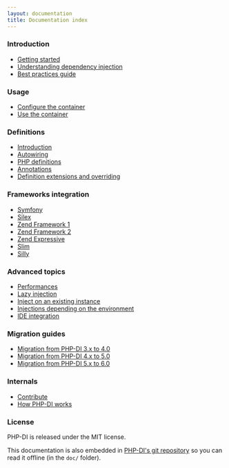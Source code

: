 ```yaml
---
layout: documentation
title: Documentation index
---
```


### Introduction

* [Getting started](getting-started.md)
* [Understanding dependency injection](understanding-di.md)
* [Best practices guide](best-practices.md)

### Usage

* [Configure the container](container-configuration.md)
* [Use the container](container.md)

### Definitions

* [Introduction](definition.md)
* [Autowiring](autowiring.md)
* [PHP definitions](php-definitions.md)
* [Annotations](annotations.md)
* [Definition extensions and overriding](definition-overriding.md)

### Frameworks integration

- [Symfony](frameworks/symfony2.md)
- [Silex](frameworks/silex.md)
- [Zend Framework 1](frameworks/zf1.md)
- [Zend Framework 2](frameworks/zf2.md)
- [Zend Expressive](frameworks/zend-expressive.md)
- [Slim](frameworks/slim.md)
- [Silly](frameworks/silly.md)

### Advanced topics

* [Performances](performances.md)
* [Lazy injection](lazy-injection.md)
* [Inject on an existing instance](inject-on-instance.md)
* [Injections depending on the environment](environments.md)
* [IDE integration](ide-integration.md)

### Migration guides

* [Migration from PHP-DI 3.x to 4.0](migration/4.0.md)
* [Migration from PHP-DI 4.x to 5.0](migration/5.0.md)
* [Migration from PHP-DI 5.x to 6.0](migration/6.0.md)

### Internals

* [Contribute](../CONTRIBUTING.md)
* [How PHP-DI works](how-it-works.md)

### License

PHP-DI is released under the MIT license.

This documentation is also embedded in [PHP-DI's git repository](https://github.com/PHP-DI/PHP-DI/tree/master/doc)
so you can read it offline (in the `doc/` folder).
